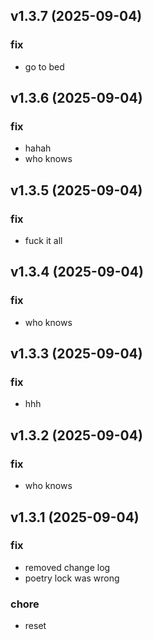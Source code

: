 ## v1.3.7 (2025-09-04)

### fix

- go to bed

## v1.3.6 (2025-09-04)

### fix

- hahah
- who knows

## v1.3.5 (2025-09-04)

### fix

- fuck it all

## v1.3.4 (2025-09-04)

### fix

- who knows

## v1.3.3 (2025-09-04)

### fix

- hhh

## v1.3.2 (2025-09-04)

### fix

- who knows

## v1.3.1 (2025-09-04)

### fix

- removed change log
- poetry lock was wrong

### chore

- reset
